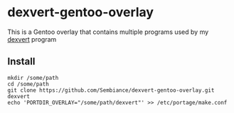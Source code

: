 # dexvert-gentoo-overlay

This is a Gentoo overlay that contains multiple programs used by my [dexvert](https://github.com/Sembiance/dexvert) program

## Install

```
mkdir /some/path
cd /some/path
git clone https://github.com/Sembiance/dexvert-gentoo-overlay.git dexvert
echo 'PORTDIR_OVERLAY="/some/path/dexvert"' >> /etc/portage/make.conf
```
